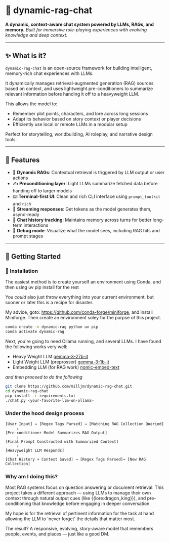# 🧠 dynamic-rag-chat

**A dynamic, context-aware chat system powered by LLMs, RAGs, and memory.**
_Built for immersive role-playing experiences with evolving knowledge and deep context._

---

## ✨ What is it?

`dynamic-rag-chat` is an open-source framework for building intelligent, memory-rich chat experiences with LLMs.

It dynamically manages retrieval-augmented generation (RAG) sources based on context, and uses lightweight pre-conditioners to summarize relevant information before handing it off to a heavyweight LLM.

This allows the model to:

- Remember plot points, characters, and lore across long sessions
- Adapt its behavior based on story context or player decisions
- Efficiently use local or remote LLMs in a modular setup

Perfect for storytelling, worldbuilding, AI roleplay, and narrative design tools.

---

## 🧩 Features

- 🧠 **Dynamic RAGs**: Contextual retrieval is triggered by LLM output or user actions
- ✍️ **Preconditioning layer**: Light LLMs summarize fetched data before handing off to larger models
- ⌨️ **Terminal-first UI**: Clean and rich CLI interface using `prompt_toolkit` and `rich`
- 🔁 **Streaming responses**: Get tokens as the model generates them, async-ready
- 🧾 **Chat history tracking**: Maintains memory across turns for better long-term interactions
- 🧪 **Debug mode**: Visualize what the model sees, including RAG hits and prompt stages

---

## 🚀 Getting Started

### 🔧 Installation
The easiest method is to create yourself an environment using Conda, and then using uv pip install for the rest

You _could_ also just throw everything into your current environment, but sooner or later this is a recipe for disaster.

My advice, goto: https://github.com/conda-forge/miniforge, and install Miniforge. Then create an environment soley for the purpse of this project.

```bash
conda create -n dynamic-rag python uv pip
conda activate dynamic-rag
```

Next, you're going to need Ollama running, and several LLMs. I have found the following works very well:

- Heavy Weight LLM [gemma-3-27b-it](https://huggingface.co/google/gemma-3-27b-it)
- Light Weight LLM (preprosser) [gemma-3-1b-it](https://huggingface.co/google/gemma-3-1b-it)
- Embedding LLM (for RAG work) [nomic-embed-text](https://huggingface.co/nomic-ai/nomic-embed-text-v1.5-GGUF)

_and then proceed to do the following_
```bash
git clone https://github.com/milljm/dynamic-rag-chat.git
cd dynamic-rag-chat
pip install -r requirements.txt
./chat.py <your-favorite-llm-on-ollama>
```

### Under the hood design process

```pre
[User Input] → [Regex Tags Parsed] → [Matching RAG Collection Queried]
     ↓
[Pre-conditioner Model Summarizes RAG Output]
     ↓
[Final Prompt Constructed with Summarized Context]
     ↓
[Heavyweight LLM Responds]
     ↓
[Chat History + Context Saved] → [Regex Tags Parsed]→ [New RAG Collection]
```

### Why am I doing this?
Most RAG systems focus on question answering or document retrieval. This project takes a different approach — using LLMs to manage their own context through natural output cues (like {{lore:dragon_king}}), and pre-conditioning that knowledge before engaging in deeper conversation.

My hope is for the retrieval of pertinent information for the task at hand allowing the LLM to 'never forget' the details that matter most.

The result? A responsive, evolving, story-aware model that remembers people, events, and places — just like a good DM.
